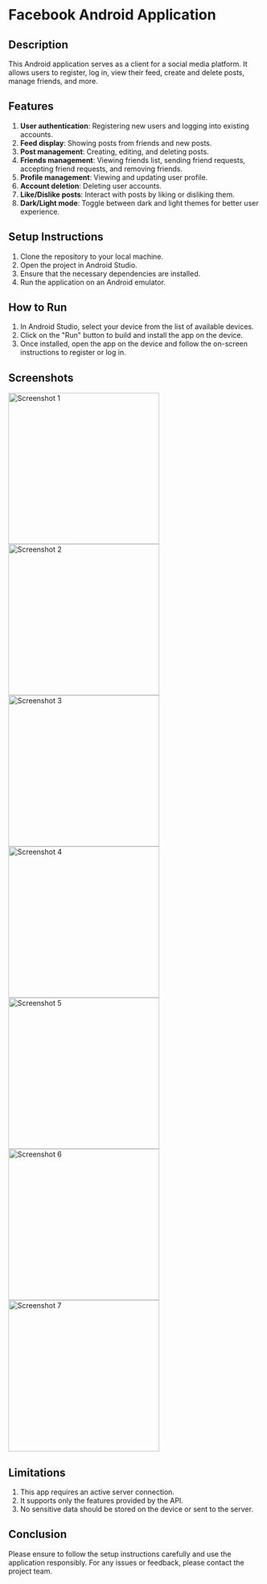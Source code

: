 # Facebook Android Application

## Description
This Android application serves as a client for a social media platform. It allows users to register, log in, view their feed, create and delete posts, manage friends, and more.

## Features
1. **User authentication**: Registering new users and logging into existing accounts.
2. **Feed display**: Showing posts from friends and new posts.
3. **Post management**: Creating, editing, and deleting posts.
4. **Friends management**: Viewing friends list, sending friend requests, accepting friend requests, and removing friends.
5. **Profile management**: Viewing and updating user profile.
6. **Account deletion**: Deleting user accounts.
7. **Like/Dislike posts**: Interact with posts by liking or disliking them.
8. **Dark/Light mode**: Toggle between dark and light themes for better user experience.

## Setup Instructions
1. Clone the repository to your local machine.
2. Open the project in Android Studio.
3. Ensure that the necessary dependencies are installed.
4. Run the application on an Android emulator.

## How to Run
1. In Android Studio, select your device from the list of available devices.
2. Click on the "Run" button to build and install the app on the device.
3. Once installed, open the app on the device and follow the on-screen instructions to register or log in.

## Screenshots
<!-- Add screenshots of your app to illustrate its functionality -->
<img src="https://github.com/RoeeHashai/FacebookASP-AndroidApp-FE/assets/155381822/afd61af6-af3c-4221-b05d-0142c8327502" alt="Screenshot 1" width="300">
<img src="https://github.com/RoeeHashai/FacebookASP-AndroidApp-FE/assets/155381822/4e53f6b7-fefe-4f43-a800-33d879bef428" alt="Screenshot 2" width="300">
<img src="https://github.com/RoeeHashai/FacebookASP-AndroidApp-FE/assets/155381822/2086aadb-d286-4ef2-8fe1-98fb6457cd85" alt="Screenshot 3" width="300">
<img src="https://github.com/RoeeHashai/FacebookASP-AndroidApp-FE/assets/155381822/c94b130f-9da1-4c07-b0d4-0d07202818cc" alt="Screenshot 4" width="300">
<img src="https://github.com/RoeeHashai/FacebookASP-AndroidApp-FE/assets/155381822/b895f974-98d9-4cd3-ab2c-e712449d0208" alt="Screenshot 5" width="300">
<img src="https://github.com/RoeeHashai/FacebookASP-AndroidApp-FE/assets/155381822/47ae69dc-853e-42bb-825d-ada098d46691" alt="Screenshot 6" width="300">
<img src="https://github.com/RoeeHashai/FacebookASP-AndroidApp-FE/assets/155381822/2a542d5b-505d-414a-b5a9-a115f1fe7a7d" alt="Screenshot 7" width="300">


## Limitations
1. This app requires an active server connection.
2. It supports only the features provided by the API.
3. No sensitive data should be stored on the device or sent to the server.

## Conclusion
Please ensure to follow the setup instructions carefully and use the application responsibly. For any issues or feedback, please contact the project team.
